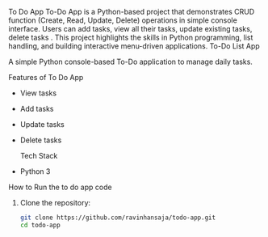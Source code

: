 To Do App
 To-Do App is a Python-based project that demonstrates CRUD function (Create, Read, Update, Delete) operations in simple console interface. Users can add tasks, view all their  tasks, update existing tasks, delete tasks . This project highlights the  skills in Python programming, list handling, and building interactive menu-driven applications.
To-Do List App

A simple Python console-based To-Do application to manage daily tasks.

Features of To Do App
- View tasks
- Add tasks
- Update tasks
- Delete tasks

  Tech Stack
- Python 3

 How to Run the to do app code
1. Clone the repository:
   ```bash
   git clone https://github.com/ravinhansaja/todo-app.git
   cd todo-app